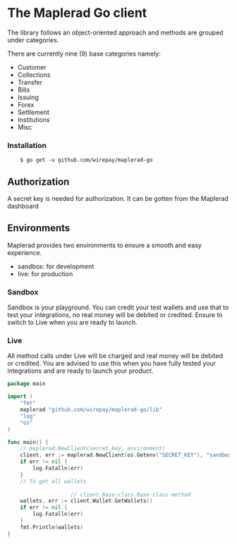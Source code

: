 # The Maplerad Go client

The library follows an object-oriented approach and methods are grouped under categories.

There are currently nine (9) base categories namely:
 * Customer
 * Collections
 * Transfer
 * Bills
 * Issuing
 * Forex
 * Settlement
 * Institutions
 * Misc


### Installation
```shell
    $ go get -u github.com/wirepay/maplerad-go
```

## Authorization
 A secret key is needed for authorization. It can be gotten from the Maplerad dashboard

## Environments
Maplerad provides two environments to ensure a smooth and easy experience.

* sandbox: for development
* live: for production

### Sandbox
Sandbox is your playground. You can credit your test wallets and use that to test your integrations, no real money will be debited or credited.
Ensure to switch to Live when you are ready to launch.

### Live
All method calls under Live will be charged and real money will be debited or credited.
You are advised to use this when you have fully tested your integrations and are ready to launch your product.


```go
package main

import (
	"fmt"
	maplerad "github.com/wirepay/maplerad-go/lib"
	"log"
	"os"
)

func main() {
	// maplerad.NewClient(secret_key, environment)
	client, err := maplerad.NewClient(os.Getenv("SECRET_KEY"), "sandbox")
	if err != nil {
		log.Fatalln(err)
	}
	// To get all wallets
	
	                // client.Base-class.Base-class-method
	wallets, err := client.Wallet.GetWallets()
	if err != nil {
		log.Fatalln(err)
	}
	fmt.Println(wallets)
}


```